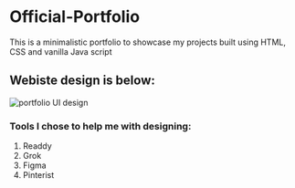 # Official-Portfolio
This is a minimalistic portfolio to showcase my projects built using HTML, CSS and vanilla Java script
## Webiste design is below:
![portfolio UI design](https://github.com/user-attachments/assets/f9c437d7-fcaa-4e1a-bfe9-48941404d109)

### Tools I chose to help me with designing:
1. Readdy
2. Grok
3. Figma
4. Pinterist

